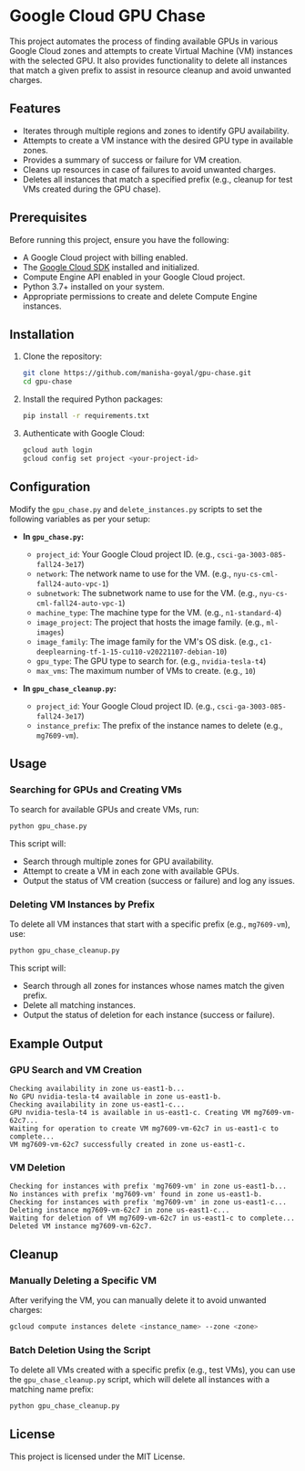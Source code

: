 # Google Cloud GPU Chase

This project automates the process of finding available GPUs in various Google Cloud zones and attempts to create Virtual Machine (VM) instances with the selected GPU. It also provides functionality to delete all instances that match a given prefix to assist in resource cleanup and avoid unwanted charges.

## Features

- Iterates through multiple regions and zones to identify GPU availability.
- Attempts to create a VM instance with the desired GPU type in available zones.
- Provides a summary of success or failure for VM creation.
- Cleans up resources in case of failures to avoid unwanted charges.
- Deletes all instances that match a specified prefix (e.g., cleanup for test VMs created during the GPU chase).

## Prerequisites

Before running this project, ensure you have the following:

- A Google Cloud project with billing enabled.
- The [Google Cloud SDK](https://cloud.google.com/sdk) installed and initialized.
- Compute Engine API enabled in your Google Cloud project.
- Python 3.7+ installed on your system.
- Appropriate permissions to create and delete Compute Engine instances.

## Installation

1. Clone the repository:
    ```bash
    git clone https://github.com/manisha-goyal/gpu-chase.git
    cd gpu-chase
    ```

2. Install the required Python packages:
    ```bash
    pip install -r requirements.txt
    ```

3. Authenticate with Google Cloud:
    ```bash
    gcloud auth login
    gcloud config set project <your-project-id>
    ```

## Configuration

Modify the `gpu_chase.py` and `delete_instances.py` scripts to set the following variables as per your setup:

- **In `gpu_chase.py`:**
  - `project_id`: Your Google Cloud project ID. (e.g., `csci-ga-3003-085-fall24-3e17`)
  - `network`: The network name to use for the VM. (e.g., `nyu-cs-cml-fall24-auto-vpc-1`)
  - `subnetwork`: The subnetwork name to use for the VM. (e.g., `nyu-cs-cml-fall24-auto-vpc-1`)
  - `machine_type`: The machine type for the VM. (e.g., `n1-standard-4`)
  - `image_project`: The project that hosts the image family. (e.g., `ml-images`)
  - `image_family`: The image family for the VM's OS disk. (e.g., `c1-deeplearning-tf-1-15-cu110-v20221107-debian-10`)
  - `gpu_type`: The GPU type to search for. (e.g., `nvidia-tesla-t4`)
  - `max_vms`: The maximum number of VMs to create. (e.g., `10`)
  
- **In `gpu_chase_cleanup.py`:**
  - `project_id`: Your Google Cloud project ID. (e.g., `csci-ga-3003-085-fall24-3e17`)
  - `instance_prefix`: The prefix of the instance names to delete (e.g., `mg7609-vm`).

## Usage

### Searching for GPUs and Creating VMs

To search for available GPUs and create VMs, run:

```bash
python gpu_chase.py
```

This script will:
- Search through multiple zones for GPU availability.
- Attempt to create a VM in each zone with available GPUs.
- Output the status of VM creation (success or failure) and log any issues.

### Deleting VM Instances by Prefix

To delete all VM instances that start with a specific prefix (e.g., `mg7609-vm`), use:

```bash
python gpu_chase_cleanup.py
```

This script will:
- Search through all zones for instances whose names match the given prefix.
- Delete all matching instances.
- Output the status of deletion for each instance (success or failure).

## Example Output

### GPU Search and VM Creation

```
Checking availability in zone us-east1-b...
No GPU nvidia-tesla-t4 available in zone us-east1-b.
Checking availability in zone us-east1-c...
GPU nvidia-tesla-t4 is available in us-east1-c. Creating VM mg7609-vm-62c7...
Waiting for operation to create VM mg7609-vm-62c7 in us-east1-c to complete...
VM mg7609-vm-62c7 successfully created in zone us-east1-c.
```

### VM Deletion

```
Checking for instances with prefix 'mg7609-vm' in zone us-east1-b...
No instances with prefix 'mg7609-vm' found in zone us-east1-b.
Checking for instances with prefix 'mg7609-vm' in zone us-east1-c...
Deleting instance mg7609-vm-62c7 in zone us-east1-c...
Waiting for deletion of VM mg7609-vm-62c7 in us-east1-c to complete...
Deleted VM instance mg7609-vm-62c7.
```

## Cleanup

### Manually Deleting a Specific VM

After verifying the VM, you can manually delete it to avoid unwanted charges:

```bash
gcloud compute instances delete <instance_name> --zone <zone>
```

### Batch Deletion Using the Script

To delete all VMs created with a specific prefix (e.g., test VMs), you can use the `gpu_chase_cleanup.py` script, which will delete all instances with a matching name prefix:

```bash
python gpu_chase_cleanup.py
```

## License

This project is licensed under the MIT License.